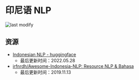 印尼语 NLP
===
<!--START_SECTION:badge-->

![last modify](https://img.shields.io/static/v1?label=last%20modify&message=2025-07-08%2016%3A53%3A13&color=yellowgreen&style=flat-square)

<!--END_SECTION:badge-->


## 资源
- [Indonesian NLP - huggingface](https://huggingface.co/indonesian-nlp)
    - 最后更新时间：2022.05.28
- [irfnrdh/Awesome-Indonesia-NLP: Resource NLP & Bahasa](https://github.com/irfnrdh/Awesome-Indonesia-NLP)
    - 最后更新时间：2019.11.13